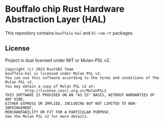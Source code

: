 # Bouffalo chip Rust Hardware Abstraction Layer (HAL)

This repository contains `bouffalo-hal` and `bl-rom-rt` packages.

## License

Project is dual licensed under MIT or Mulan-PSL v2.

```
Copyright (c) 2023 RustSBI Team
bouffalo-hal is licensed under Mulan PSL v2.
You can use this software according to the terms and conditions of the Mulan PSL v2.
You may obtain a copy of Mulan PSL v2 at:
         http://license.coscl.org.cn/MulanPSL2
THIS SOFTWARE IS PROVIDED ON AN "AS IS" BASIS, WITHOUT WARRANTIES OF ANY KIND,
EITHER EXPRESS OR IMPLIED, INCLUDING BUT NOT LIMITED TO NON-INFRINGEMENT,
MERCHANTABILITY OR FIT FOR A PARTICULAR PURPOSE.
See the Mulan PSL v2 for more details.
```
